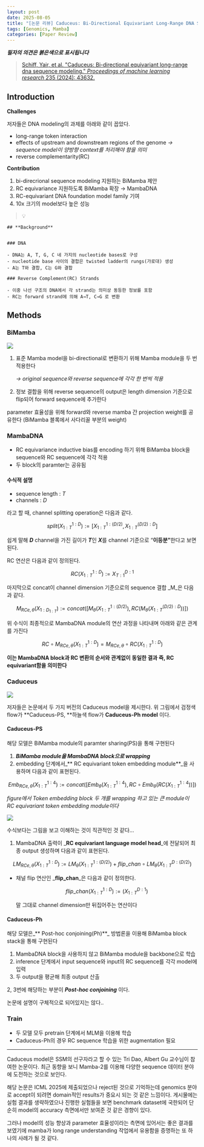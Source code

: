 ```yaml
---
layout: post
date: 2025-08-05
title: "[논문 리뷰] Caduceus: Bi-Directional Equivariant Long-Range DNA Sequence Modeling"
tags: [Genomics, Mamba]
categories: [Paper Review]
---
```


<span class="notion-red">_**필자의 의견은 붉은색으로 표시됩니다**_</span>


> [Schiff, Yair, et al. "Caduceus: Bi-directional equivariant long-range dna sequence modeling." ](https://pmc.ncbi.nlm.nih.gov/articles/PMC12189541/)[_Proceedings of machine learning research_](https://pmc.ncbi.nlm.nih.gov/articles/PMC12189541/)[ 235 (2024): 43632.](https://pmc.ncbi.nlm.nih.gov/articles/PMC12189541/)



## Introduction


**Challenges**


저자들은 DNA modeling의 과제를 아래와 같이 꼽았다.

- long-range token interaction
- effects of upstream and downstream regions of the genome 
_→ sequence model이 양방향 context를 처리해야 함을 의미_
- reverse complementarity(RC)

**Contribution**

1. bi-direcrional sequence modeling 지원하는 BiMamba 제안
1. RC equivariance 지원하도록 BiMamba 확장 → MambaDNA
1. RC-equivariant DNA foundation model family 기여
1. 10x 크기의 model보다 높은 성능

> 💡 


	## **Background**


	### DNA

	- DNA는 A, T, G, C 네 가지의 nucleotide bases로 구성
	- nucleotide base 사이의 결합은 twisted ladder의 rungs(가로대) 생성
	- A는 T와 결합, C는 G와 결합

	### Reverse Complement(RC) Strands

	- 이중 나선 구조의 DNA에서 각 strand는 의미상 동등한 정보를 포함
	- RC는 forward strand에 의해 A→T, C→G 로 변환


## Methods



### BiMamba


![](https://prod-files-secure.s3.us-west-2.amazonaws.com/542b861c-36a8-4051-84e5-8804b6728dba/2c247d59-7815-4980-99f0-8f0d21f445a7/image.png?X-Amz-Algorithm=AWS4-HMAC-SHA256&X-Amz-Content-Sha256=UNSIGNED-PAYLOAD&X-Amz-Credential=ASIAZI2LB4664AEWJO7N%2F20250821%2Fus-west-2%2Fs3%2Faws4_request&X-Amz-Date=20250821T050051Z&X-Amz-Expires=3600&X-Amz-Security-Token=IQoJb3JpZ2luX2VjEJ3%2F%2F%2F%2F%2F%2F%2F%2F%2F%2FwEaCXVzLXdlc3QtMiJHMEUCIBtxejzr9PZJpaBwGFGRUEeIRxTTndOvLx%2F6XAk1pHGnAiEA9C2gZbxC%2B6iKc83qek6TTV%2B6GVOfz0sWrzADchchnWoqiAQI5v%2F%2F%2F%2F%2F%2F%2F%2F%2F%2FARAAGgw2Mzc0MjMxODM4MDUiDFOR2W%2BUvyw7VdEHwCrcAyVpzpavy1Gr6OmBGdpGS9O3USk44Zjcx3P%2BRQlZWIe0W7WxdmuQN9rHyCEEIXD1KXVo1nN7Q%2BRJ2uuvGsM4JzsVwYrkxL9RmNkb%2FufohPShPQuknhM6G%2BK4IhiWdX5KaeKTdN93EWioMj4GfnCyhpnuT00V7UeTPkTr5fgaQ7WaFPfB50wgPn%2FKhF8xLfE9InctFyfmpY4Hcwf27TdeDAgJxwbpsx2IJeN85apbVPhVghHWy%2FuL3o4WerIsWUm8J9Z%2BdOxMMAIRXpJ4jQnhbvq4%2B%2FlwG7TScUQZC1TtNOpEEQF583%2BTS0s4eAYOUxY3xCEh9E4M4AB9HhR6cMlBXbLcDK62u2keTMsdELBRgYikB99MJtSe6FHQQ52T8YYawuTj2yHuG%2FqwYurqjzugvJo8E2KBDuhKudHQ5M%2FFm1QLytGW3ZYCJdNxGP0ceibIMCsKraojxF9s4iz5jgQTS19lsEMVro%2FQJSddKWSS0V%2FoWZh2kdxlIkDbrYHpcQ0v2gJyRGifbBxwY6Di4ZDpZUukJIX0%2BVvn3PcK%2BAouI7fqhy7vT0Uc6Tl%2B5sPK83OIyObmGrKFg%2FRIQJwonhxDshuojeS9FbvBeH6zKZnNQ%2FblkZUxV868T%2B%2BQ8jkDMOHNmsUGOqUBOhoGYtBPfokHayw7b8F%2ByWmLIqy27%2BBk45lvSVraykK2g87qqXcQhA9yVBNT4%2F2RGOy6xOOgr%2F60BahzNmXy4woDJ4GnpgqgvIIinOT5rKXk%2BBZGPHOHbszYtdGuCPTN9nx2XD24bh4X%2BxE1I0HH7yKWgZTKwQD48n1iFR2xBqohoOCw%2FS0rccXLCpAZ2LAwl401W010%2B5L3Z9QgHuaQRI%2Fd82fm&X-Amz-Signature=85797256663f990a519e93145b045cecfd56952952c0001922173f6a1548c61a&X-Amz-SignedHeaders=host&x-amz-checksum-mode=ENABLED&x-id=GetObject)

1. 표준 Mamba model을 bi-directional로 변환하기 위해 Mamba module을 두 번 적용한다

	_→ original sequence와 reverse sequence에 각각 한 번씩 적용_

1. 정보 결합을 위해 reverse sequence의 output은 length dimension 기준으로 flip되어 forward sequence에 추가한다

parameter 효율성을 위해 forward와 reverse mamba 간 projection weight를 공유한다 (BiMamba 블록에서 사다리꼴 부분의 weight)



### MambaDNA

- RC equivariance inductive bias를 encoding 하기 위해 BiMamba block을 sequence와 RC sequence에 각각 적용
- 두 block의 paramter는 공유됨


#### 수식적 설명

- sequence length : _T_
- channels : _D_

라고 할 때,  channel splitting operation은 다음과 같다.


$$
split(X^{1:D}_{1:T}):=[X^{1:(D/2)}_{1:T},X^{(D/2):D}_{1:T}]
$$


<span class="notion-red">쉽게 말해 </span><span class="notion-red">_**D**_</span><span class="notion-red"> channel을 가진 길이가 </span><span class="notion-red">_**T**_</span><span class="notion-red">인 </span><span class="notion-red">_**X**_</span><span class="notion-red">를 channel 기준으로 “</span><span class="notion-red">**이등분”**</span><span class="notion-red">한다고 보면 된다.</span>


RC 연산은 다음과 같이 정의된다.


$$
RC(X^{1:D}_{1:T}):=X^{D:1}_{T:1}
$$


마지막으로 concat이 channel dimension 기준으로의 sequence 결합 _M_은 다음과 같다.


$$
M_{RCe,\theta}(X_{1:D_{1:T}}):=concat([M_{\theta}(X^{1:(D/2)}_{1:T}),RC(M_{\theta}(X^{(D/2):D}_{1:T}))])
$$


위 수식이 최종적으로 MambaDNA module의 연산 과정을 나타내며 아래와 같은 관계를 가진다


$$
RC\circ M_{RCe,\theta}(X^{1:D}_{1:T}) = M_{RCe,\theta} \circ RC(X^{1:D}_{1:T})
$$


**이는 MambaDNA block과 RC 변환의 순서와 관계없이 동일한 결과 즉, RC equivariant함을 의미한다**



### Caduceus


![](https://prod-files-secure.s3.us-west-2.amazonaws.com/542b861c-36a8-4051-84e5-8804b6728dba/f94a60d7-8145-473b-aef9-7c68d3ec604a/image.png?X-Amz-Algorithm=AWS4-HMAC-SHA256&X-Amz-Content-Sha256=UNSIGNED-PAYLOAD&X-Amz-Credential=ASIAZI2LB4664AEWJO7N%2F20250821%2Fus-west-2%2Fs3%2Faws4_request&X-Amz-Date=20250821T050051Z&X-Amz-Expires=3600&X-Amz-Security-Token=IQoJb3JpZ2luX2VjEJ3%2F%2F%2F%2F%2F%2F%2F%2F%2F%2FwEaCXVzLXdlc3QtMiJHMEUCIBtxejzr9PZJpaBwGFGRUEeIRxTTndOvLx%2F6XAk1pHGnAiEA9C2gZbxC%2B6iKc83qek6TTV%2B6GVOfz0sWrzADchchnWoqiAQI5v%2F%2F%2F%2F%2F%2F%2F%2F%2F%2FARAAGgw2Mzc0MjMxODM4MDUiDFOR2W%2BUvyw7VdEHwCrcAyVpzpavy1Gr6OmBGdpGS9O3USk44Zjcx3P%2BRQlZWIe0W7WxdmuQN9rHyCEEIXD1KXVo1nN7Q%2BRJ2uuvGsM4JzsVwYrkxL9RmNkb%2FufohPShPQuknhM6G%2BK4IhiWdX5KaeKTdN93EWioMj4GfnCyhpnuT00V7UeTPkTr5fgaQ7WaFPfB50wgPn%2FKhF8xLfE9InctFyfmpY4Hcwf27TdeDAgJxwbpsx2IJeN85apbVPhVghHWy%2FuL3o4WerIsWUm8J9Z%2BdOxMMAIRXpJ4jQnhbvq4%2B%2FlwG7TScUQZC1TtNOpEEQF583%2BTS0s4eAYOUxY3xCEh9E4M4AB9HhR6cMlBXbLcDK62u2keTMsdELBRgYikB99MJtSe6FHQQ52T8YYawuTj2yHuG%2FqwYurqjzugvJo8E2KBDuhKudHQ5M%2FFm1QLytGW3ZYCJdNxGP0ceibIMCsKraojxF9s4iz5jgQTS19lsEMVro%2FQJSddKWSS0V%2FoWZh2kdxlIkDbrYHpcQ0v2gJyRGifbBxwY6Di4ZDpZUukJIX0%2BVvn3PcK%2BAouI7fqhy7vT0Uc6Tl%2B5sPK83OIyObmGrKFg%2FRIQJwonhxDshuojeS9FbvBeH6zKZnNQ%2FblkZUxV868T%2B%2BQ8jkDMOHNmsUGOqUBOhoGYtBPfokHayw7b8F%2ByWmLIqy27%2BBk45lvSVraykK2g87qqXcQhA9yVBNT4%2F2RGOy6xOOgr%2F60BahzNmXy4woDJ4GnpgqgvIIinOT5rKXk%2BBZGPHOHbszYtdGuCPTN9nx2XD24bh4X%2BxE1I0HH7yKWgZTKwQD48n1iFR2xBqohoOCw%2FS0rccXLCpAZ2LAwl401W010%2B5L3Z9QgHuaQRI%2Fd82fm&X-Amz-Signature=7035e3f43ac14e7df695f6b81e711f3d215a416d23c8162b24e8fcb48058753d&X-Amz-SignedHeaders=host&x-amz-checksum-mode=ENABLED&x-id=GetObject)


저자들은 논문에서 두 가지 버전의 Caduceus model을 제시한다. 위 그림에서 검정색 flow가 **Caduceus-PS, **하늘색 flow가 **Caduceus-Ph model** 이다.



#### Caduceus-PS


해당 모델은 BiMamba module의 paramter sharing(PS)을 통해 구현된다

1. _**BiMamba module을 MambaDNA block으로 wrapping**_
1. embedding 단계에서_** RC equivariant token embedding module**_을 사용하며 다음과 같이 표현된다.

$$
Emb_{RCe,\theta}(X^{1:4}_{1:T}):=concat([Emb_{\theta}(X^{1:4}_{1:T}),RC \circ Emb_{\theta}(RC(X^{1:4}_{1:T}))])
$$


_figure에서 Token embedding block 두 개를 wrapping 하고 있는 큰 module이 RC equivariant token embedding module이다_


![](https://prod-files-secure.s3.us-west-2.amazonaws.com/542b861c-36a8-4051-84e5-8804b6728dba/b175e4da-71eb-4e91-8c23-a06dabe673c9/image.png?X-Amz-Algorithm=AWS4-HMAC-SHA256&X-Amz-Content-Sha256=UNSIGNED-PAYLOAD&X-Amz-Credential=ASIAZI2LB4664AEWJO7N%2F20250821%2Fus-west-2%2Fs3%2Faws4_request&X-Amz-Date=20250821T050052Z&X-Amz-Expires=3600&X-Amz-Security-Token=IQoJb3JpZ2luX2VjEJ3%2F%2F%2F%2F%2F%2F%2F%2F%2F%2FwEaCXVzLXdlc3QtMiJHMEUCIBtxejzr9PZJpaBwGFGRUEeIRxTTndOvLx%2F6XAk1pHGnAiEA9C2gZbxC%2B6iKc83qek6TTV%2B6GVOfz0sWrzADchchnWoqiAQI5v%2F%2F%2F%2F%2F%2F%2F%2F%2F%2FARAAGgw2Mzc0MjMxODM4MDUiDFOR2W%2BUvyw7VdEHwCrcAyVpzpavy1Gr6OmBGdpGS9O3USk44Zjcx3P%2BRQlZWIe0W7WxdmuQN9rHyCEEIXD1KXVo1nN7Q%2BRJ2uuvGsM4JzsVwYrkxL9RmNkb%2FufohPShPQuknhM6G%2BK4IhiWdX5KaeKTdN93EWioMj4GfnCyhpnuT00V7UeTPkTr5fgaQ7WaFPfB50wgPn%2FKhF8xLfE9InctFyfmpY4Hcwf27TdeDAgJxwbpsx2IJeN85apbVPhVghHWy%2FuL3o4WerIsWUm8J9Z%2BdOxMMAIRXpJ4jQnhbvq4%2B%2FlwG7TScUQZC1TtNOpEEQF583%2BTS0s4eAYOUxY3xCEh9E4M4AB9HhR6cMlBXbLcDK62u2keTMsdELBRgYikB99MJtSe6FHQQ52T8YYawuTj2yHuG%2FqwYurqjzugvJo8E2KBDuhKudHQ5M%2FFm1QLytGW3ZYCJdNxGP0ceibIMCsKraojxF9s4iz5jgQTS19lsEMVro%2FQJSddKWSS0V%2FoWZh2kdxlIkDbrYHpcQ0v2gJyRGifbBxwY6Di4ZDpZUukJIX0%2BVvn3PcK%2BAouI7fqhy7vT0Uc6Tl%2B5sPK83OIyObmGrKFg%2FRIQJwonhxDshuojeS9FbvBeH6zKZnNQ%2FblkZUxV868T%2B%2BQ8jkDMOHNmsUGOqUBOhoGYtBPfokHayw7b8F%2ByWmLIqy27%2BBk45lvSVraykK2g87qqXcQhA9yVBNT4%2F2RGOy6xOOgr%2F60BahzNmXy4woDJ4GnpgqgvIIinOT5rKXk%2BBZGPHOHbszYtdGuCPTN9nx2XD24bh4X%2BxE1I0HH7yKWgZTKwQD48n1iFR2xBqohoOCw%2FS0rccXLCpAZ2LAwl401W010%2B5L3Z9QgHuaQRI%2Fd82fm&X-Amz-Signature=3947540951618d65fdd71a2a751a8e603b390b3f290fc1b3719071658b93460a&X-Amz-SignedHeaders=host&x-amz-checksum-mode=ENABLED&x-id=GetObject)


<span class="notion-red">수식보다는 그림을 보고 이해하는 것이 직관적인 것 같다…</span>

1. MambaDNA 출력이 _**RC equivariant language model head**_에 전달되어 최종 output 생성하며 다음과 같이 표현된다.

$$
LM_{RCe,\theta}(X^{1:D}_{1:T}):= LM_{\theta}(X^{1:(D/2)}_{1:T})+flip\_chan\circ LM_{\theta}(X^{D:(D/2)}_{1:T})
$$

- 채널 flip 연산인 _**flip\_chan**_은 다음과 같이 정의한다.

	$$
	flip\_chan(X^{1:D}_{1:T}):=(X^{D:1}_{1:T})
	$$


	말 그대로 channel dimension만 뒤집어주는 연산이다



#### Caduceus-Ph


해당 모델은_** Post-hoc conjoining(Ph)**_ 방법론을 이용해 BiMamba block stack을 통해 구현된다

1. MambaDNA block을 사용하지 않고 BiMamba module을 backbone으로 학습
1. inference 단계에서 input sequence와 input의 RC sequence를 각각 model에 입력
1. 두 output을 평균해 최종 output 산출

2, 3번에 해당하는 부분이 _**Post-hoc conjoining**_ 이다.


<span class="notion-red">논문에 설명이 구체적으로 되어있지는 않다..</span>



### Train

- 두 모델 모두 pretrain 단계에서 MLM을 이용해 학습
- Caduceus-Ph의 경우 RC sequence 학습을 위한 augmentation 필요

---


<span class="notion-red">Caduceus model은 SSM의 선구자라고 할 수 있는 Tri Dao, Albert Gu 교수님이 참여한 논문이다. 최근 동향을 보니 Mamba-2를 이용해 다양한 sequence 데이터 분야에 도전하는 것으로 보인다.</span>


<span class="notion-red">해당 논문은 ICML 2025에 제출되었으나 reject된 것으로 기억하는데 genomics 분야로 accept이 되려면 domain적인 results가 중요시 되는 것 같은 느낌이다. 게시물에는 실험 결과를 생략하였으나 진행한 실험들을 보면 benchmark dataset에 국한되어 단순히 model의 accuracy 측면에서만 보여준 것 같은 경향이 있다.</span>


<span class="notion-red">그러나 model의 성능 향상과 parameter 효율성이라는 측면에 있어서는 좋은 결과를 보였기에 mamba가 long range understanding 작업에서 유용함을 증명하는 또 하나의 사례가 될 것 같다.</span>

